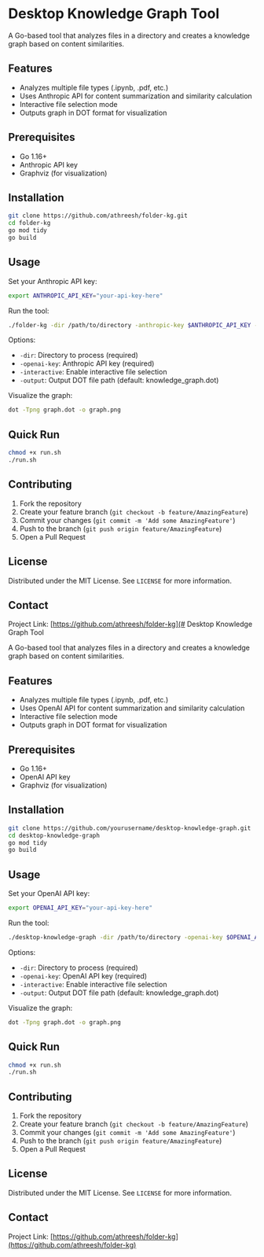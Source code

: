 # Desktop Knowledge Graph Tool

A Go-based tool that analyzes files in a directory and creates a knowledge graph based on content similarities.

## Features

- Analyzes multiple file types (.ipynb, .pdf, etc.)
- Uses Anthropic API for content summarization and similarity calculation
- Interactive file selection mode
- Outputs graph in DOT format for visualization

## Prerequisites

- Go 1.16+
- Anthropic API key
- Graphviz (for visualization)

## Installation

```bash
git clone https://github.com/athreesh/folder-kg.git
cd folder-kg
go mod tidy
go build
```

## Usage

Set your Anthropic API key:
```bash
export ANTHROPIC_API_KEY="your-api-key-here"
```

Run the tool:
```bash
./folder-kg -dir /path/to/directory -anthropic-key $ANTHROPIC_API_KEY -interactive -output graph.dot
```

Options:
- `-dir`: Directory to process (required)
- `-openai-key`: Anthropic API key (required)
- `-interactive`: Enable interactive file selection
- `-output`: Output DOT file path (default: knowledge_graph.dot)

Visualize the graph:
```bash
dot -Tpng graph.dot -o graph.png
```

## Quick Run

```bash
chmod +x run.sh
./run.sh
```

## Contributing

1. Fork the repository
2. Create your feature branch (`git checkout -b feature/AmazingFeature`)
3. Commit your changes (`git commit -m 'Add some AmazingFeature'`)
4. Push to the branch (`git push origin feature/AmazingFeature`)
5. Open a Pull Request

## License

Distributed under the MIT License. See `LICENSE` for more information.

## Contact

Project Link: [https://github.com/athreesh/folder-kg](# Desktop Knowledge Graph Tool

A Go-based tool that analyzes files in a directory and creates a knowledge graph based on content similarities.

## Features

- Analyzes multiple file types (.ipynb, .pdf, etc.)
- Uses OpenAI API for content summarization and similarity calculation
- Interactive file selection mode
- Outputs graph in DOT format for visualization

## Prerequisites

- Go 1.16+
- OpenAI API key
- Graphviz (for visualization)

## Installation

```bash
git clone https://github.com/yourusername/desktop-knowledge-graph.git
cd desktop-knowledge-graph
go mod tidy
go build
```

## Usage

Set your OpenAI API key:
```bash
export OPENAI_API_KEY="your-api-key-here"
```

Run the tool:
```bash
./desktop-knowledge-graph -dir /path/to/directory -openai-key $OPENAI_API_KEY -interactive -output graph.dot
```

Options:
- `-dir`: Directory to process (required)
- `-openai-key`: OpenAI API key (required)
- `-interactive`: Enable interactive file selection
- `-output`: Output DOT file path (default: knowledge_graph.dot)

Visualize the graph:
```bash
dot -Tpng graph.dot -o graph.png
```

## Quick Run

```bash
chmod +x run.sh
./run.sh
```

## Contributing

1. Fork the repository
2. Create your feature branch (`git checkout -b feature/AmazingFeature`)
3. Commit your changes (`git commit -m 'Add some AmazingFeature'`)
4. Push to the branch (`git push origin feature/AmazingFeature`)
5. Open a Pull Request

## License

Distributed under the MIT License. See `LICENSE` for more information.

## Contact

Project Link: [https://github.com/athreesh/folder-kg](https://github.com/athreesh/folder-kg)
